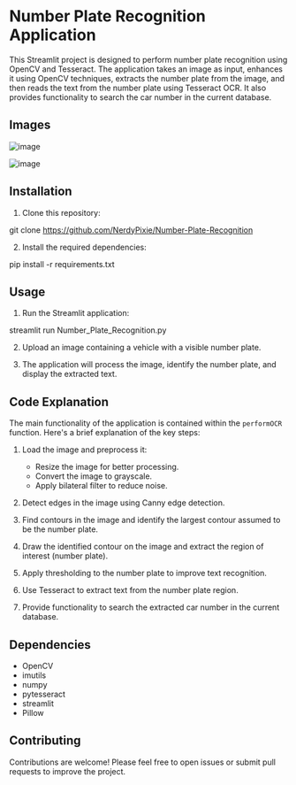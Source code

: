 # Number Plate Recognition Application

This Streamlit project is designed to perform number plate recognition using OpenCV and Tesseract. The application takes an image as input, enhances it using OpenCV techniques, extracts the number plate from the image, and then reads the text from the number plate using Tesseract OCR.  It also provides functionality to search the car number in the current database.


## Images

![image](https://github.com/NerdyPixie/Number-Plate-Recognition/assets/66908638/53448475-c83d-4f59-b7a9-d64f47931a94)

![image](https://github.com/NerdyPixie/Number-Plate-Recognition/assets/66908638/fb1ab70c-b487-48ca-a1fc-7a1467dd0415)



## Installation

1. Clone this repository:

git clone <https://github.com/NerdyPixie/Number-Plate-Recognition>


2. Install the required dependencies:

pip install -r requirements.txt



## Usage

1. Run the Streamlit application:

streamlit run Number_Plate_Recognition.py


2. Upload an image containing a vehicle with a visible number plate.
   

3. The application will process the image, identify the number plate, and display the extracted text.




## Code Explanation

The main functionality of the application is contained within the `performOCR` function. Here's a brief explanation of the key steps:

1. Load the image and preprocess it:
   - Resize the image for better processing.
   - Convert the image to grayscale.
   - Apply bilateral filter to reduce noise.

2. Detect edges in the image using Canny edge detection.

3. Find contours in the image and identify the largest contour assumed to be the number plate.

4. Draw the identified contour on the image and extract the region of interest (number plate).

5. Apply thresholding to the number plate to improve text recognition.

6. Use Tesseract to extract text from the number plate region.

7. Provide functionality to search the extracted car number in the current database.

## Dependencies

- OpenCV
- imutils
- numpy
- pytesseract
- streamlit
- Pillow

## Contributing

Contributions are welcome! Please feel free to open issues or submit pull requests to improve the project.
